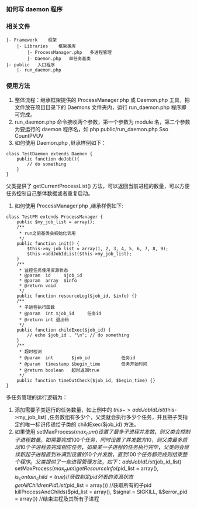 ### 如何写 daemon 程序

### 相关文件
```
|- Framework	框架
	|- Libraries	框架类库
		|- ProcessManager.php 	多进程管理
		|- Daemon.php 	单任务基类
|- public	入口程序
	|- run_daemon.php
```

### 使用方法
1. 整体流程：继承框架提供的 ProcessManager.php 或 Daemon.php 工具，把文件放在项目目录下的 Daemons 文件夹内，运行 run_daemon.php 程序即可完成。
1. run_daemon.php 命令接收两个参数，第一个参数为 module 名，第二个参数为要运行的 daemon 程序名，如 php public/run_daemon.php Sso CountPVUV
1. 如何使用 Daemon.php ,继承样例如下：
```
class TestDaemon extends Daemon {
	public function doJob(){
		// do something
	}
}
```
父类提供了 getCurrentProcessList() 方法，可以返回当前进程的数量，可以方便任务控制自己整体数据或者重复启动。
1. 如何使用 ProcessManager.php ,继承样例如下:
```
class TestPM extends ProcessManager {
    public $my_job_list = array();
    /**
     * run之前基类会初始化调用
     */
    public function init() {
        $this->my_job_list = array(1, 2, 3, 4, 5, 6, 7, 8, 9);
        $this->addJobIdList($this->my_job_list);
    }
    /**
     * 监控任务使用资源状态
     * @param  id     $job_id
     * @param  array  $info
     * @return void
     */
    public function resourceLog($job_id, $info) {}
    /**
     * 子进程执行函数
     * @param  int $job_id     任务id
     * @return int 退出码
     */
    public function childExec($job_id) {
        // echo $job_id . "\n"; // do something
    }
    /**
     * 超时检测
     * @param  int       $job_id            任务id
     * @param  timestamp $begin_time        任务开始时间
     * @return boolean   超时返回true
     */
    public function timeOutCheck($job_id, $begin_time) {}
}
```
多任务管理的运行逻辑为：
1. 添加需要子类运行的任务数量，如上例中的 $this->addJobIdList($this->my_job_list) ,任务数组有多少个，父类就会执行多少个任务，并且把子类指定的唯一标识传递给子类的 childExec($job_id) 方法。
1. 如果使用 setMaxProcess($max_num) 设置了最多子进程并发数，则父类会控制子进程数量。如需要完成100个任务，同时设置了并发数为10，则父类最多启动10个子进程去完成相应任务，如果某一子进程的任务执行完毕，父类则会继续新起子进程直到补满到设置的10个并发数，直到100个任务都完成则结束整个程序。
父类提供了一些进程管理方法，如下：
addJobIdList($job_id_list)
setMaxProcess($max_num)
getResourceInfo($pid_list = array(), $is_contain_child = true) //获取制定pid列表的资源状态
getAllChildrenPidList($pid_list = array())  //获取所有的子pid
killProcessAndChilds($pid_list = array(), $signal = SIGKILL, &$error_pid = array()) //结束进程及其所有子进程
